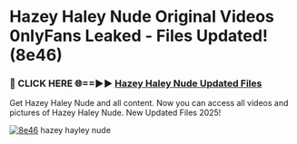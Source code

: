 # Hazey Haley Nude Original Videos 0nlyFans Leaked - Files Updated! (8e46)

<h3>🔴 CLICK HERE 🌐==►► <a href="https://tinyurl.com/yrmya6cz" rel="nofollow">Hazey Haley Nude Updated Files</a></h3>

Get Hazey Haley Nude and all content. Now you can access all videos and pictures of Hazey Haley Nude. New Updated Files 2025!

[![8e46](https://i.imgur.com/FMdXYCs.gif)](https://tinyurl.com/yrmya6cz)
hazey hayley nude